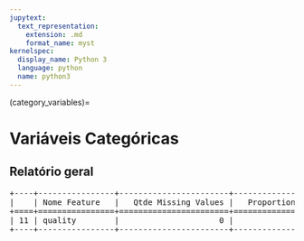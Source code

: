 ```yaml
--- 
jupytext:
  text_representation:
    extension: .md
    format_name: myst
kernelspec:
  display_name: Python 3
  language: python
  name: python3
---
```


(category_variables)= 

# Variáveis Categóricas
## Relatório geral

<pre>
+----+----------------+-----------------------+-----------------------------+
|    | Nome Feature   |   Qtde Missing Values |   Proportion Missing Values |
+====+================+=======================+=============================+
| 11 | quality        |                     0 |                           0 |
+----+----------------+-----------------------+-----------------------------+
</pre>

